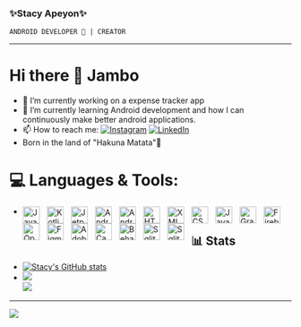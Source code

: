 ### ✨Stacy Apeyon✨

`ANDROID DEVELOPER 📱 | CREATOR` 

---
# Hi there 👋 Jambo


- 🔭 I’m currently working on a expense tracker app
- 🌱 I’m currently learning Android development and how I can continuously make better android applications.
- 📫 How to reach me:  [![Instagram](https://img.shields.io/badge/Instagram-%23E4405F.svg?logo=Instagram&logoColor=white)](https://instagram.com/lerampen_stacy) [![LinkedIn](https://img.shields.io/badge/LinkedIn-%230077B5.svg?logo=linkedin&logoColor=white)](https://linkedin.com/in/stacy-apeyon-) 
- Born in the land of "Hakuna Matata"🦁
  
# 💻 Languages & Tools:
-  <img align="left" alt="Java" width="30px" style="padding-right:10px;" src="https://cdn.jsdelivr.net/gh/devicons/devicon/icons/java/java-original.svg"/><img align="left" alt="Kotlin" width="30px" style="padding-right:10px;" src="https://cdn.jsdelivr.net/gh/devicons/devicon@latest/icons/kotlin/kotlin-original.svg"/> <img align="left" alt="Jetpack Compose" width="30px" style="padding-right:10px;" src="https://cdn.jsdelivr.net/gh/devicons/devicon@latest/icons/jetpackcompose/jetpackcompose-original.svg"/> <img align="left" alt="Android Studio" width="30px" style="padding-right:10px;" src="https://cdn.jsdelivr.net/gh/devicons/devicon/icons/androidstudio/androidstudio-original.svg"/> <img align="left" alt="Android" width="30px" style="padding-right:10px;" src="https://cdn.jsdelivr.net/gh/devicons/devicon/icons/android/android-plain-wordmark.svg"/> <img align="left" alt="HTML5" width="30px" style="padding-right:10px;" src="https://cdn.jsdelivr.net/gh/devicons/devicon/icons/html5/html5-original-wordmark.svg"/> <img align="left" alt="XML" width="30px" style="padding-right:10px;" src="https://cdn.jsdelivr.net/gh/devicons/devicon/icons/xml/xml-original.svg"/> <img align="left" alt="CSS" width="30px" style="padding-right:10px;" src="https://cdn.jsdelivr.net/gh/devicons/devicon/icons/css3/css3-original-wordmark.svg"/> <img align="left" alt="Javascript" width="30px" style="padding-right:10px;" src="https://cdn.jsdelivr.net/gh/devicons/devicon/icons/javascript/javascript-original.svg"/> <img align="left" alt="Gradle" width="30px" style="padding-right:10px;" src="https://cdn.jsdelivr.net/gh/devicons/devicon/icons/gradle/gradle-original.svg"/> <img align="left" alt="Firebase" width="30px" style="padding-right:10px;" src="https://cdn.jsdelivr.net/gh/devicons/devicon/icons/firebase/firebase-original-wordmark.svg"/> <img align="left" alt="Open CV" width="30px" style="padding-right:10px;" src="https://cdn.jsdelivr.net/gh/devicons/devicon/icons/opencv/opencv-original-wordmark.svg"/> <img align="left" alt="Figma" width="30px" style="padding-right:10px;" src="https://cdn.jsdelivr.net/gh/devicons/devicon/icons/figma/figma-original.svg"/> <img align="left" alt="Adobe XD" width="30px" style="padding-right:10px;" src="https://cdn.jsdelivr.net/gh/devicons/devicon/icons/xd/xd-original.svg"/> <img align="left" alt="Canva" width="30px" style="padding-right:10px;" src="https://cdn.jsdelivr.net/gh/devicons/devicon/icons/canva/canva-original.svg"/> <img align="left" alt="Behance" width="30px" style="padding-right:10px;" src="https://cdn.jsdelivr.net/gh/devicons/devicon/icons/behance/behance-original.svg"/> <img align="left" alt="Sqlite" width="30px" style="padding-right:10px;" src="https://cdn.jsdelivr.net/gh/devicons/devicon/icons/sqlite/sqlite-original.svg"/> <img align="left" alt="Sqlite" width="30px" style="padding-right:10px;" src="https://cdn.jsdelivr.net/gh/devicons/devicon/icons/mysql/mysql-original-wordmark.svg"/>

## 📊 Stats
- [![Stacy's GitHub stats](https://github-readme-stats.vercel.app/api?username=Lerampen&hide=contribs,prs&show_icons=true&theme=synthwave)](https://github.com/anuraghazra/github-readme-stats)
- ![](https://github-readme-streak-stats.herokuapp.com/?user=Lerampen&theme=dark&hide_border=false)<br/>
![](https://github-readme-stats.vercel.app/api/top-langs/?username=Lerampen&theme=dark&hide_border=false&include_all_commits=true&count_private=true&layout=compact)
---
[![](https://visitcount.itsvg.in/api?id=Lerampen&icon=0&color=5)](https://visitcount.itsvg.in)



